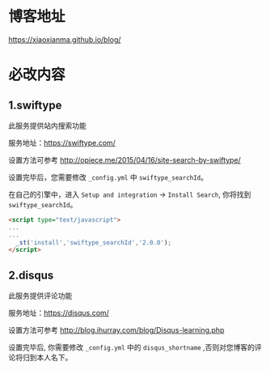 # 博客地址

<https://xiaoxianma.github.io/blog/>

# 必改内容

## 1.swiftype

此服务提供站内搜索功能

服务地址：<https://swiftype.com/>

设置方法可参考 <http://opiece.me/2015/04/16/site-search-by-swiftype/>

设置完毕后，您需要修改 `_config.yml` 中 `swiftype_searchId`。

在自己的引擎中，进入 `Setup and integration` -> `Install Search`, 你将找到 `swiftype_searchId`。

```html
<script type="text/javascript">
...
...
  _st('install','swiftype_searchId','2.0.0');
</script>
```

## 2.disqus

此服务提供评论功能

服务地址：<https://disqus.com/>

设置方法可参考 <http://blog.ihurray.com/blog/Disqus-learning.php>

设置完毕后, 你需要修改 `_config.yml` 中的 `disqus_shortname` ,否则对您博客的评论将归到本人名下。
